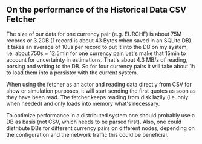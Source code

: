 On the performance of the Historical Data CSV Fetcher
-----------------------------------------------------
The size of our data for one currency pair (e.g. EURCHF) is about 75M records or 3.2GB (1 record is about 43 Bytes when saved in an SQLite DB). It takes an average of 10us per record to put it into the DB on my system, i.e. about 750s = 12.5min for one currency pair. Let's make that 15min to account for uncertainty in estimations. That's about 4.3 MB/s of reading, parsing and writing to the DB. So for four currency pairs it will take about 1h to load them into a persistor with the current system.

When using the fetcher as an actor and reading data directly from CSV for show or simulation purposes, it will start sending the first quotes as soon as they have been read. The fetcher keeps reading from disk lazily (i.e. only when needed) and only loads into memory what's necessary.

To optimize performance in a distributed system one should probably use a DB as basis (not CSV, which needs to be parsed first). Also, one could distribute DBs for different currency pairs on different nodes, depending on the configuration and the network traffic this could be beneficial.

